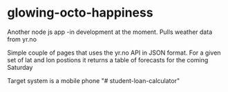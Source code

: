 # glowing-octo-happiness
Another node js app -in development at the moment. Pulls weather data from yr.no

Simple couple of pages that uses the yr.no API in JSON format.
For a given set of lat and lon postions it returns a table of forecasts for the coming Saturday

Target system is a mobile phone
"# student-loan-calculator" 
